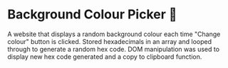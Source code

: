 # Background Colour Picker 🎨

A website that displays a random background colour each time "Change colour" button is clicked. Stored hexadecimals in an array and looped through to generate a random hex code. DOM manipulation was used to display new hex code generated and a copy to clipboard function.